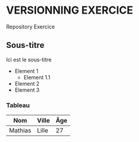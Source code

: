 # VERSIONNING EXERCICE 

Repository Exercice

## Sous-titre

Ici est le sous-titre

* Element 1
    * Element 1.1
* Element 2 
* Element 3

### Tableau 

| Nom     | Ville | Âge |
|----------|--------|-----|
| Mathias  | Lille  | 27  |

